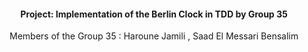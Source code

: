 <h4 align="center">Project: Implementation of the Berlin Clock in TDD by Group 35</h4>

<p align="center">Members of the Group 35 : Haroune Jamili , Saad El Messari Bensalim</p>
